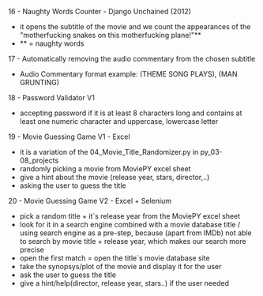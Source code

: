 16 - Naughty Words Counter - Django Unchained (2012)
- it opens the subtitle of the movie and we count the appearances of the "motherfucking snakes on this motherfucking plane!"**
- ** = naughty words

17 - Automatically removing the audio commentary from the chosen subtitle
- Audio Commentary format example: (THEME SONG PLAYS), (MAN GRUNTING)

18 - Password Validator V1
- accepting password if it is at least 8 characters long and contains at least one numeric character and uppercase, lowercase letter

19 - Movie Guessing Game V1 - Excel
- it is a variation of the 04_Movie_Title_Randomizer.py in py_03-08_projects
- randomly picking a movie from MoviePY excel sheet
- give a hint about the movie (release year, stars, director,..)
- asking the user to guess the title

20 - Movie Guessing Game V2 - Excel + Selenium
- pick a random title + it`s release year from the MoviePY excel sheet
- look for it in a search engine combined with a movie database title / using search engine as a pre-step, because (apart from IMDb) not able to search by movie title + release year, which makes our search more precise 
- open the first match = open the title`s movie database site
- take the synopsys/plot of the movie and display it for the user
- ask the user to guess the title
- give a hint/help(director, release year, stars..) if the user needed